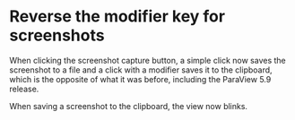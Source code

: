 # Reverse the modifier key for screenshots

When clicking the screenshot capture button, a simple click now saves the screenshot to a file and a click with a modifier saves it to the clipboard, which is the opposite of what it was before, including the ParaView 5.9 release.

When saving a screenshot to the clipboard, the view now blinks.

